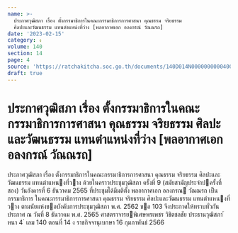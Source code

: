 ```yaml
---
name: >-
  ประกาศวุฒิสภา เรื่อง ตั้งกรรมาธิการในคณะกรรมาธิการการศาสนา คุณธรรม จริยธรรม
  ศิลปะและวัฒนธรรม แทนตำแหน่งที่ว่าง [พลอากาศเอก อลงกรณ์ วัณณรถ]
date: '2023-02-15'
category: ง
volume: 140
section: 14
page: 4
source: 'https://ratchakitcha.soc.go.th/documents/140D014N0000000000400.pdf'
draft: true
---
```


# ประกาศวุฒิสภา เรื่อง ตั้งกรรมาธิการในคณะกรรมาธิการการศาสนา คุณธรรม จริยธรรม ศิลปะและวัฒนธรรม แทนตำแหน่งที่ว่าง [พลอากาศเอก อลงกรณ์ วัณณรถ]

ประกาศวุฒิสภา เรื่อง ตั้งกรรมาธิการในคณะกรรมาธิการการศาสนา คุณธรรม จริยธรรม ศิลปะและวัฒนธรรม แทนตําแหนงที่วาง ด้วยในคราวประชุมวุฒิสภา ครั้งที่ 9 (สมัยสามัญประจําปครั้งที่สอง) วันอังคารที่ 6 ธันวาคม 2565 ที่ประชุมได้มีมติตั้ง พลอากาศเอก อลงกรณ วัณณรถ เป็นกรรมาธิการ ในคณะกรรมาธิการการศาสนา คุณธรรม จริยธรรม ศิลปะและวัฒนธรรม แทนตําแหนงที่วาง ตามนัยแห่งขอบังคับการประชุมวุฒิสภา พ.ศ. 2562 ขอ 103 จึงประกาศให้ทราบทั่วกัน ประกาศ ณ วันที่ 8 ธันวาคม พ.ศ. 2565 ศาสตราจารยพิเศษพรเพชร วิชิตชลชัย ประธานวุฒิสภา ้ หนา 4 ่ เลม 140 ตอนที่ 14 ง ราชกิจจานุเบกษา 16 กุมภาพันธ์ 2566

